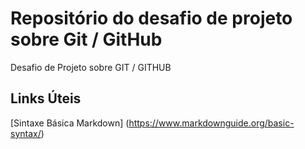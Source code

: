 # Repositório do desafio de projeto sobre Git / GitHub
Desafio de Projeto sobre GIT / GITHUB 

## Links Úteis
[Sintaxe Básica Markdown] (https://www.markdownguide.org/basic-syntax/)
